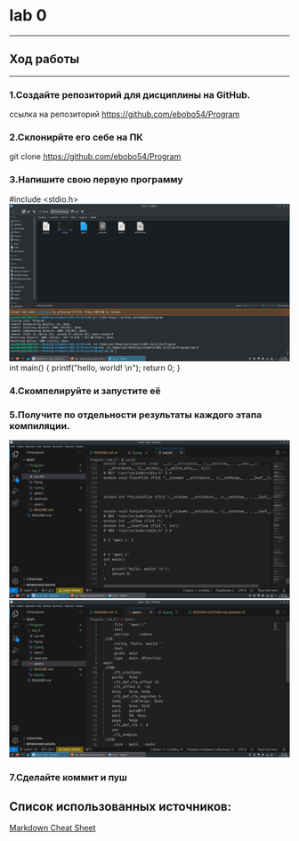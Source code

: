 # lab 0

---

## Ход работы

---

### 1.Создайте репозиторий для дисциплины на GitHub.
ссылка на репозиторий https://github.com/ebobo54/Program
### 2.Склонирйте его себе на ПК
git clone https://github.com/ebobo54/Program


### 3.Напишите свою первую программу 
#include <stdio.h>
![](Q.png) 
int main()
{
    printf("hello, world! \n");
    return 0;
}
### 4.Скомпелируйте и запустите её
### 5.Получите по отдельности результаты каждого этапа компиляции.
![](W.png) 
![](E.png) 
### 7.Сделайте коммит и пуш



## Список использованных источников:
[Markdown Cheat Sheet](https://www.markdownguide.org/cheat-sheet/)